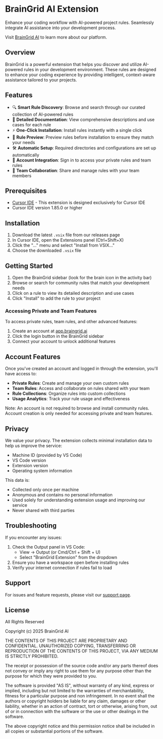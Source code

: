 # BrainGrid AI Extension

Enhance your coding workflow with AI-powered project rules. Seamlessly integrate AI assistance into your development process.

Visit [BrainGrid AI](https://www.braingrid.ai/) to learn more about our platform.

## Overview

BrainGrid is a powerful extension that helps you discover and utilize AI-powered rules in your development environment. These rules are designed to enhance your coding experience by providing intelligent, context-aware assistance tailored to your projects.

## Features

- 🔍 **Smart Rule Discovery**: Browse and search through our curated collection of AI-powered rules
- 📝 **Detailed Documentation**: View comprehensive descriptions and use cases for each rule
- ⚡ **One-Click Installation**: Install rules instantly with a single click
- 👀 **Rule Preview**: Preview rules before installation to ensure they match your needs
- 🛠️ **Automatic Setup**: Required directories and configurations are set up automatically
- 👤 **Account Integration**: Sign in to access your private rules and team rules
- 👥 **Team Collaboration**: Share and manage rules with your team members

## Prerequisites

- [Cursor IDE](https://www.cursor.com/) - This extension is designed exclusively for Cursor IDE
- Cursor IDE version 1.85.0 or higher

## Installation

1. Download the latest `.vsix` file from our releases page
2. In Cursor IDE, open the Extensions panel (Ctrl+Shift+X)
3. Click the "..." menu and select "Install from VSIX..."
4. Choose the downloaded `.vsix` file

## Getting Started

1. Open the BrainGrid sidebar (look for the brain icon in the activity bar)
2. Browse or search for community rules that match your development needs
3. Click on a rule to view its detailed description and use cases
4. Click "Install" to add the rule to your project

### Accessing Private and Team Features

To access private rules, team rules, and other advanced features:

1. Create an account at [app.braingrid.ai](https://app.braingrid.ai)
2. Click the login button in the BrainGrid sidebar
3. Connect your account to unlock additional features

## Account Features

Once you've created an account and logged in through the extension, you'll have access to:

- **Private Rules**: Create and manage your own custom rules
- **Team Rules**: Access and collaborate on rules shared with your team
- **Rule Collections**: Organize rules into custom collections
- **Usage Analytics**: Track your rule usage and effectiveness

Note: An account is not required to browse and install community rules. Account creation is only needed for accessing private and team features.

## Privacy

We value your privacy. The extension collects minimal installation data to help us improve the service:

- Machine ID (provided by VS Code)
- VS Code version
- Extension version
- Operating system information

This data is:
- Collected only once per machine
- Anonymous and contains no personal information
- Used solely for understanding extension usage and improving our service
- Never shared with third parties

## Troubleshooting

If you encounter any issues:

1. Check the Output panel in VS Code:
   - View → Output (or Cmd/Ctrl + Shift + U)
   - Select "BrainGrid Extension" from the dropdown
2. Ensure you have a workspace open before installing rules
3. Verify your internet connection if rules fail to load

## Support

For issues and feature requests, please visit our [support page](https://braingrid.ai/support).

## License

All Rights Reserved

Copyright (c) 2025 BrainGrid AI

THE CONTENTS OF THIS PROJECT ARE PROPRIETARY AND CONFIDENTIAL. UNAUTHORIZED COPYING, TRANSFERRING OR REPRODUCTION OF THE CONTENTS OF THIS PROJECT, VIA ANY MEDIUM IS STRICTLY PROHIBITED.

The receipt or possession of the source code and/or any parts thereof does not convey or imply any right to use them for any purpose other than the purpose for which they were provided to you.

The software is provided "AS IS", without warranty of any kind, express or implied, including but not limited to the warranties of merchantability, fitness for a particular purpose and non infringement. In no event shall the authors or copyright holders be liable for any claim, damages or other liability, whether in an action of contract, tort or otherwise, arising from, out of or in connection with the software or the use or other dealings in the software.

The above copyright notice and this permission notice shall be included in all copies or substantial portions of the software.
